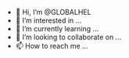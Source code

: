- 👋 Hi, I’m @GLOBALHEL
- 👀 I’m interested in ...
- 🌱 I’m currently learning ...
- 💞️ I’m looking to collaborate on ...
- 📫 How to reach me ...

<!---
  Discover the Power of Crypto Solutions: Recover Lost Coins and Master Your Digital Fortune
--->
